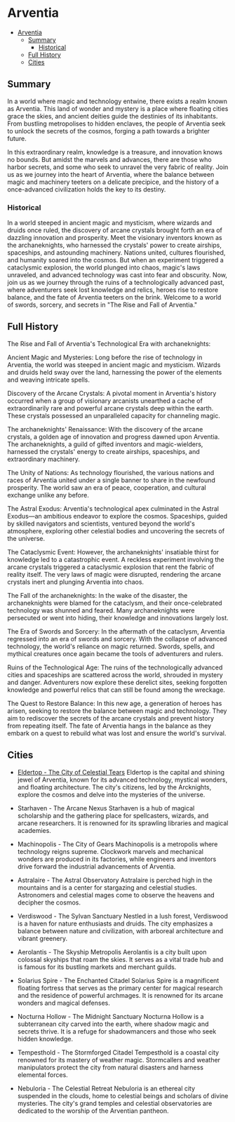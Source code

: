 # Arventia

- [Arventia](#arventia)
  - [Summary](#summary)
    - [Historical](#historical)
  - [Full History](#full-history)
  - [Cities](#cities)

## Summary

In a world where magic and technology entwine, there exists a realm known as Arventia. This land of wonder and mystery is a place where floating cities grace the skies, and ancient deities guide the destinies of its inhabitants. From bustling metropolises to hidden enclaves, the people of Arventia seek to unlock the secrets of the cosmos, forging a path towards a brighter future.

In this extraordinary realm, knowledge is a treasure, and innovation knows no bounds. But amidst the marvels and advances, there are those who harbor secrets, and some who seek to unravel the very fabric of reality. Join us as we journey into the heart of Arventia, where the balance between magic and machinery teeters on a delicate precipice, and the history of a once-advanced civilization holds the key to its destiny.


### Historical

In a world steeped in ancient magic and mysticism, where wizards and druids once ruled, the discovery of arcane crystals brought forth an era of dazzling innovation and prosperity. Meet the visionary inventors known as the archaneknights, who harnessed the crystals' power to create airships, spaceships, and astounding machinery. Nations united, cultures flourished, and humanity soared into the cosmos. But when an experiment triggered a cataclysmic explosion, the world plunged into chaos, magic's laws unraveled, and advanced technology was cast into fear and obscurity. Now, join us as we journey through the ruins of a technologically advanced past, where adventurers seek lost knowledge and relics, heroes rise to restore balance, and the fate of Arventia teeters on the brink. Welcome to a world of swords, sorcery, and secrets in "The Rise and Fall of Arventia." 

## Full History

The Rise and Fall of Arventia's Technological Era with archaneknights:

Ancient Magic and Mysteries: Long before the rise of technology in Arventia, the world was steeped in ancient magic and mysticism. Wizards and druids held sway over the land, harnessing the power of the elements and weaving intricate spells.

Discovery of the Arcane Crystals: A pivotal moment in Arventia's history occurred when a group of visionary arcanists unearthed a cache of extraordinarily rare and powerful arcane crystals deep within the earth. These crystals possessed an unparalleled capacity for channeling magic.

The archaneknights' Renaissance: With the discovery of the arcane crystals, a golden age of innovation and progress dawned upon Arventia. The archaneknights, a guild of gifted inventors and magic-wielders, harnessed the crystals' energy to create airships, spaceships, and extraordinary machinery.

The Unity of Nations: As technology flourished, the various nations and races of Arventia united under a single banner to share in the newfound prosperity. The world saw an era of peace, cooperation, and cultural exchange unlike any before.

The Astral Exodus: Arventia's technological apex culminated in the Astral Exodus—an ambitious endeavor to explore the cosmos. Spaceships, guided by skilled navigators and scientists, ventured beyond the world's atmosphere, exploring other celestial bodies and uncovering the secrets of the universe.

The Cataclysmic Event: However, the archaneknights' insatiable thirst for knowledge led to a catastrophic event. A reckless experiment involving the arcane crystals triggered a cataclysmic explosion that rent the fabric of reality itself. The very laws of magic were disrupted, rendering the arcane crystals inert and plunging Arventia into chaos.

The Fall of the archaneknights: In the wake of the disaster, the archaneknights were blamed for the cataclysm, and their once-celebrated technology was shunned and feared. Many archaneknights were persecuted or went into hiding, their knowledge and innovations largely lost.

The Era of Swords and Sorcery: In the aftermath of the cataclysm, Arventia regressed into an era of swords and sorcery. With the collapse of advanced technology, the world's reliance on magic returned. Swords, spells, and mythical creatures once again became the tools of adventurers and rulers.

Ruins of the Technological Age: The ruins of the technologically advanced cities and spaceships are scattered across the world, shrouded in mystery and danger. Adventurers now explore these derelict sites, seeking forgotten knowledge and powerful relics that can still be found among the wreckage.

The Quest to Restore Balance: In this new age, a generation of heroes has arisen, seeking to restore the balance between magic and technology. They aim to rediscover the secrets of the arcane crystals and prevent history from repeating itself. The fate of Arventia hangs in the balance as they embark on a quest to rebuild what was lost and ensure the world's survival.


## Cities

- [Eldertop - The City of Celestial Tears](https://github.com/mspencedm/Arventia/blob/main/Locations/Eldertop.md)
Eldertop is the capital and shining jewel of Arventia, known for its advanced technology, mystical wonders, and floating architecture. The city's citizens, led by the Arcknights, explore the cosmos and delve into the mysteries of the universe.

- Starhaven - The Arcane Nexus
Starhaven is a hub of magical scholarship and the gathering place for spellcasters, wizards, and arcane researchers. It is renowned for its sprawling libraries and magical academies.

- Machinopolis - The City of Gears
Machinopolis is a metropolis where technology reigns supreme. Clockwork marvels and mechanical wonders are produced in its factories, while engineers and inventors drive forward the industrial advancements of Arventia.

- Astralaire - The Astral Observatory
Astralaire is perched high in the mountains and is a center for stargazing and celestial studies. Astronomers and celestial mages come to observe the heavens and decipher the cosmos.

- Verdiswood - The Sylvan Sanctuary
Nestled in a lush forest, Verdiswood is a haven for nature enthusiasts and druids. The city emphasizes a balance between nature and civilization, with arboreal architecture and vibrant greenery.

- Aerolantis - The Skyship Metropolis
Aerolantis is a city built upon colossal skyships that roam the skies. It serves as a vital trade hub and is famous for its bustling markets and merchant guilds.

- Solarius Spire - The Enchanted Citadel
Solarius Spire is a magnificent floating fortress that serves as the primary center for magical research and the residence of powerful archmages. It is renowned for its arcane wonders and magical defenses.

- Nocturna Hollow - The Midnight Sanctuary
Nocturna Hollow is a subterranean city carved into the earth, where shadow magic and secrets thrive. It is a refuge for shadowmancers and those who seek hidden knowledge.

- Tempesthold - The Stormforged Citadel
Tempesthold is a coastal city renowned for its mastery of weather magic. Stormcallers and weather manipulators protect the city from natural disasters and harness elemental forces.

- Nebuloria - The Celestial Retreat
Nebuloria is an ethereal city suspended in the clouds, home to celestial beings and scholars of divine mysteries. The city's grand temples and celestial observatories are dedicated to the worship of the Arventian pantheon.

